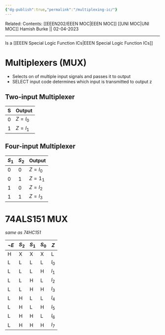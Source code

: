 ```yaml
---
{"dg-publish":true,"permalink":"/multiplexing-ic/"}
---
```


Related: 
Contents: [[EEEN202/EEEN MOC\|EEEN MOC]]
[[UNI MOC\|UNI MOC]]
Hamish Burke || 02-04-2023
***

Is a [[EEEN Special Logic Function ICs\|EEEN Special Logic Function ICs]]

# Multiplexers (MUX)

- Selects on of multiple input signals and passes it to output
- SELECT input code determines which input is transmitted to output z

## Two-input Multiplexer

| S   | Output   |   
| --- | --- | 
| 0   |  $Z=l_0$   |     
| 1   |  $Z=l_1$   |    

## Four-input Multiplexer

| $S_1$ | $S_2$ | Output  |
| ----- | ----- | ------- |
| 0     | 0     | $Z=l_0$ |
| 0     | 1     | $Z=1_1$ |
| 1     | 0     | $Z=l_2$ |
| 1     | 1     | $Z=l_3$ |

# 74ALS151 MUX

*same as 74HC151*

| $\neg E$ | $S_2$ | $S_1$ | $S_0$ | $Z$   |
| -------- | ----- | ----- | ----- | ----- |
| H        | X     | X     | X     | L     |
| L        | L     | L     | L     | $l_0$ |
| L        | L     | L     | H     | $l_1$ |
| L        | L     | H     | L     | $l_2$ |
| L        | L     | H     | H     | $l_3$ |
| L        | H     | L     | L     | $l_4$ |
| L        | H     | L     | H     | $l_5$ |
| L        | H     | H     | L     | $l_6$ |
| L        | H     | H     | H     | $l_7$ |